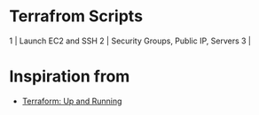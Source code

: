 # Terrafrom Scripts

1 | Launch EC2 and SSH
2 | Security Groups, Public IP, Servers
3 | 



 
# Inspiration from 
- [Terraform: Up and Running](https://books.google.de/books?id=ZH1VDgAAQBAJ)